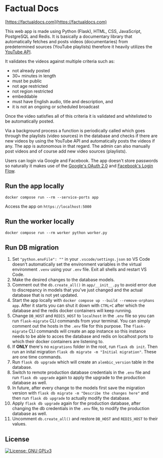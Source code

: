 # Factual Docs

[https://factualdocs.com](https://factualdocs.com)

This web app is made using Python (Flask), HTML, CSS, JavaScript, PostgreSQL and Redis. It is basically a documentary library that automatically fetches and posts videos (documentaries) from predetermined sources (YouTube playlists) therefore it heavily utilizes the [YouTube API](https://developers.google.com/youtube/v3/docs).

It validates the videos against multiple criteria such as:

- not already posted
- 30+ minutes in length
- must be public
- not age restricted
- not region restricted
- embeddable
- must have English audio, title and description, and
- it is not an ongoing or scheduled broadcast

Once the video satisfies all of this criteria it is validated and whitelisted to be automatically posted.

Via a background process a function is periodically called which goes through the playlists (video sources) in the database and checks if there are new videos by using the YouTube API and automatically posts the videos if any. The app is autonomous in that regard. The admin can also manually post videos and of course add new video sources (playlists).

Users can login via Google and Facebook. The app doesn't store passwords so naturally it makes use of the [Google's OAuth 2.0](https://developers.google.com/identity/protocols/oauth2) and [Facebook's Login Flow](https://developers.facebook.com/docs/facebook-login/guides/advanced/manual-flow).

## Run the app locally

```
docker compose run --rm --service-ports app
```

Access the app on `https://localhost:5000`


## Run the worker locally

```
docker compose run --rm worker python worker.py
```

## Run DB migration

1. Set `"python.envFile": ""` in your `.vscode/settings.json` so VS Code doesn't automatically set the environment variables in the virtual environment `.venv` using your `.env` file. Exit all shells and restart VS Code.
2. Make the desired changes to the database models.
3. Comment out the `db.create_all()` in `app/__init__.py` to avoid error due to discrepancy in models that you've just changed and the actual database that is not yet updated.
4. Start the app locally with `docker compose up --build --remove-orphans app`. After it starts you can shut it down with `CTRL+C` after which the database and the redis docker containers will keep running.
5. Change `DB_HOST` and `REDIS_HOST` to `localhost` in the `.env` file so you can run `flask-migrate` CLI commands from your terminal. You can simply comment out the hosts in the `.env` file for this purpose. The `flask-migrate` CLI commands will create an app instance so this instance needs to be able to acces the database and redis on localhost ports to which their docker containers are listening to.
5. If **ONLY** there's no `migrations` folder in the root, run `flask db init`. Then run an inital migration `flask db migrate -m "Initial migration"`. These are one time commands.
6. Run `flask db upgrade` which will create an `alembic_version` table in the database.
7. Switch to remote production database credentials in the `.env` file and run `flask db upgrade` again to apply the upgrade to the production database as well.
8. In future, after every change to the models first save the migration version with `flask db migrate -m "Describe the changes here"` and then run `flask db upgrade` to actually modify the database.
9. Apply `flask db upgrade` again for the production database, after changing the db credentials in the `.env` file, to modify the production database as well.
10. Uncomment `db.create_all()` and restore `DB_HOST` and `REDIS_HOST` to their values.

## License

[![License: GNU GPLv3](https://img.shields.io/badge/License-GPLv3-blue.svg?label=License)](/LICENSE "License: GNU GPLv3")